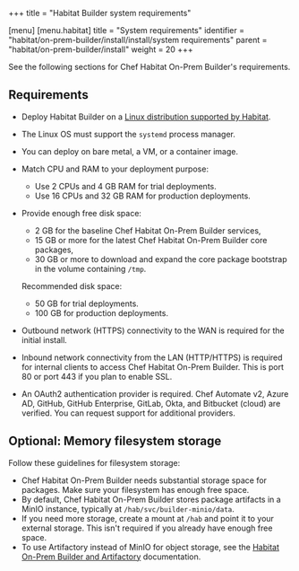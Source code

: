 +++
title = "Habitat Builder system requirements"

[menu]
  [menu.habitat]
    title = "System requirements"
    identifier = "habitat/on-prem-builder/install/install/system requirements"
    parent = "habitat/on-prem-builder/install"
    weight = 20
+++

See the following sections for Chef Habitat On-Prem Builder's requirements.

## Requirements

- Deploy Habitat Builder on a [Linux distribution supported by Habitat](/habitat/install_habitat/#chef-habitat-for-linux).
- The Linux OS must support the `systemd` process manager.
- You can deploy on bare metal, a VM, or a container image.
- Match CPU and RAM to your deployment purpose:
  - Use 2 CPUs and 4 GB RAM for trial deployments.
  - Use 16 CPUs and 32 GB RAM for production deployments.
- Provide enough free disk space:
  - 2 GB for the baseline Chef Habitat On-Prem Builder services,
  - 15 GB or more for the latest Chef Habitat On-Prem Builder core packages,
  - 30 GB or more to download and expand the core package bootstrap in the volume containing `/tmp`.

  Recommended disk space:
  - 50 GB for trial deployments.
  - 100 GB for production deployments.
- Outbound network (HTTPS) connectivity to the WAN is required for the initial install.
- Inbound network connectivity from the LAN (HTTP/HTTPS) is required for internal clients to access Chef Habitat On-Prem Builder. This is port 80 or port 443 if you plan to enable SSL.
- An OAuth2 authentication provider is required. Chef Automate v2, Azure AD, GitHub, GitHub Enterprise, GitLab, Okta, and Bitbucket (cloud) are verified. You can request support for additional providers.

## Optional: Memory filesystem storage

Follow these guidelines for filesystem storage:

- Chef Habitat On-Prem Builder needs substantial storage space for packages. Make sure your filesystem has enough free space.
- By default, Chef Habitat On-Prem Builder stores package artifacts in a MinIO instance, typically at `/hab/svc/builder-minio/data`.
- If you need more storage, create a mount at `/hab` and point it to your external storage. This isn't required if you already have enough free space.
- To use Artifactory instead of MinIO for object storage, see the [Habitat On-Prem Builder and Artifactory](/habitat/on_prem_builder/configure/artifactory/) documentation.
